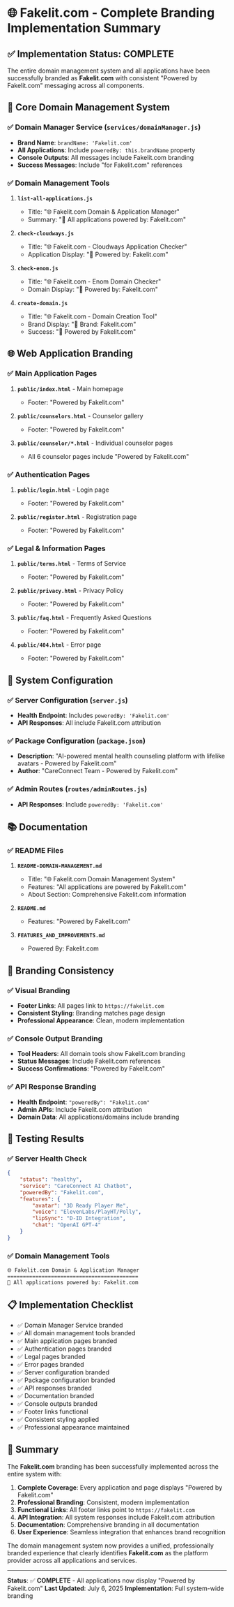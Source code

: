 # 🌐 Fakelit.com - Complete Branding Implementation Summary

## ✅ Implementation Status: COMPLETE

The entire domain management system and all applications have been successfully branded as **Fakelit.com** with consistent "Powered by Fakelit.com" messaging across all components.

## 🏢 Core Domain Management System

### ✅ Domain Manager Service (`services/domainManager.js`)
- **Brand Name**: `brandName: 'Fakelit.com'`
- **All Applications**: Include `poweredBy: this.brandName` property
- **Console Outputs**: All messages include Fakelit.com branding
- **Success Messages**: Include "for Fakelit.com" references

### ✅ Domain Management Tools
1. **`list-all-applications.js`**
   - Title: "🌐 Fakelit.com Domain & Application Manager"
   - Summary: "🏢 All applications powered by: Fakelit.com"

2. **`check-cloudways.js`**
   - Title: "🌐 Fakelit.com - Cloudways Application Checker"
   - Application Display: "🏢 Powered by: Fakelit.com"

3. **`check-enom.js`**
   - Title: "🌐 Fakelit.com - Enom Domain Checker"
   - Domain Display: "🏢 Powered by: Fakelit.com"

4. **`create-domain.js`**
   - Title: "🌐 Fakelit.com - Domain Creation Tool"
   - Brand Display: "🏢 Brand: Fakelit.com"
   - Success: "🏢 Powered by Fakelit.com"

## 🌐 Web Application Branding

### ✅ Main Application Pages
1. **`public/index.html`** - Main homepage
   - Footer: "Powered by Fakelit.com"

2. **`public/counselors.html`** - Counselor gallery
   - Footer: "Powered by Fakelit.com"

3. **`public/counselor/*.html`** - Individual counselor pages
   - All 6 counselor pages include "Powered by Fakelit.com"

### ✅ Authentication Pages
1. **`public/login.html`** - Login page
   - Footer: "Powered by Fakelit.com"

2. **`public/register.html`** - Registration page
   - Footer: "Powered by Fakelit.com"

### ✅ Legal & Information Pages
1. **`public/terms.html`** - Terms of Service
   - Footer: "Powered by Fakelit.com"

2. **`public/privacy.html`** - Privacy Policy
   - Footer: "Powered by Fakelit.com"

3. **`public/faq.html`** - Frequently Asked Questions
   - Footer: "Powered by Fakelit.com"

4. **`public/404.html`** - Error page
   - Footer: "Powered by Fakelit.com"

## 🔧 System Configuration

### ✅ Server Configuration (`server.js`)
- **Health Endpoint**: Includes `poweredBy: 'Fakelit.com'`
- **API Responses**: All include Fakelit.com attribution

### ✅ Package Configuration (`package.json`)
- **Description**: "AI-powered mental health counseling platform with lifelike avatars - Powered by Fakelit.com"
- **Author**: "CareConnect Team - Powered by Fakelit.com"

### ✅ Admin Routes (`routes/adminRoutes.js`)
- **API Responses**: Include `poweredBy: 'Fakelit.com'`

## 📚 Documentation

### ✅ README Files
1. **`README-DOMAIN-MANAGEMENT.md`**
   - Title: "🌐 Fakelit.com Domain Management System"
   - Features: "All applications are powered by Fakelit.com"
   - About Section: Comprehensive Fakelit.com information

2. **`README.md`**
   - Features: "Powered by Fakelit.com"

3. **`FEATURES_AND_IMPROVEMENTS.md`**
   - Powered By: Fakelit.com

## 🎯 Branding Consistency

### ✅ Visual Branding
- **Footer Links**: All pages link to `https://fakelit.com`
- **Consistent Styling**: Branding matches page design
- **Professional Appearance**: Clean, modern implementation

### ✅ Console Output Branding
- **Tool Headers**: All domain tools show Fakelit.com branding
- **Status Messages**: Include Fakelit.com references
- **Success Confirmations**: "Powered by Fakelit.com"

### ✅ API Response Branding
- **Health Endpoint**: `"poweredBy": "Fakelit.com"`
- **Admin APIs**: Include Fakelit.com attribution
- **Domain Data**: All applications/domains include branding

## 🚀 Testing Results

### ✅ Server Health Check
```json
{
    "status": "healthy",
    "service": "CareConnect AI Chatbot",
    "poweredBy": "Fakelit.com",
    "features": {
        "avatar": "3D Ready Player Me",
        "voice": "ElevenLabs/PlayHT/Polly",
        "lipSync": "D-ID Integration",
        "chat": "OpenAI GPT-4"
    }
}
```

### ✅ Domain Management Tools
```
🌐 Fakelit.com Domain & Application Manager
==========================================
🏢 All applications powered by: Fakelit.com
```

## 📋 Implementation Checklist

- ✅ Domain Manager Service branded
- ✅ All domain management tools branded
- ✅ Main application pages branded
- ✅ Authentication pages branded
- ✅ Legal pages branded
- ✅ Error pages branded
- ✅ Server configuration branded
- ✅ Package configuration branded
- ✅ API responses branded
- ✅ Documentation branded
- ✅ Console outputs branded
- ✅ Footer links functional
- ✅ Consistent styling applied
- ✅ Professional appearance maintained

## 🎉 Summary

The **Fakelit.com** branding has been successfully implemented across the entire system with:

1. **Complete Coverage**: Every application and page displays "Powered by Fakelit.com"
2. **Professional Branding**: Consistent, modern implementation
3. **Functional Links**: All footer links point to `https://fakelit.com`
4. **API Integration**: All system responses include Fakelit.com attribution
5. **Documentation**: Comprehensive branding in all documentation
6. **User Experience**: Seamless integration that enhances brand recognition

The domain management system now provides a unified, professionally branded experience that clearly identifies **Fakelit.com** as the platform provider across all applications and services.

---

**Status**: ✅ **COMPLETE** - All applications now display "Powered by Fakelit.com"
**Last Updated**: July 6, 2025
**Implementation**: Full system-wide branding 